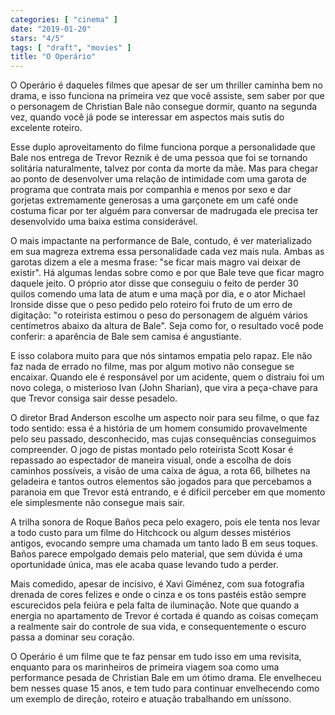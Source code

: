 ```yaml
---
categories: [ "cinema" ]
date: "2019-01-20"
stars: "4/5"
tags: [ "draft", "movies" ]
title: "O Operário"
---
```

O Operário é daqueles filmes que apesar de ser um thriller caminha bem
no drama, e isso funciona na primeira vez que você assiste, sem saber
por que o personagem de Christian Bale não consegue dormir, quanto na
segunda vez, quando você já pode se interessar em aspectos mais sutis
do excelente roteiro.

Esse duplo aproveitamento do filme funciona porque a personalidade que
Bale nos entrega de Trevor Reznik é de uma pessoa que foi se tornando
solitária naturalmente, talvez por conta da morte da mãe. Mas para
chegar ao ponto de desenvolver uma relação de intimidade com uma
garota de programa que contrata mais por companhia e menos por sexo e
dar gorjetas extremamente generosas a uma garçonete em um café onde
costuma ficar por ter alguém para conversar de madrugada ele precisa
ter desenvolvido uma baixa estima considerável.

O mais impactante na performance de Bale, contudo, é ver materializado
em sua magreza extrema essa personalidade cada vez mais nula. Ambas as
garotas dizem a ele a mesma frase: "se ficar mais magro vai deixar de
existir". Há algumas lendas sobre como e por que Bale teve que ficar
magro daquele jeito. O próprio ator disse que conseguiu o feito de perder
30 quilos comendo uma lata de atum e uma maçã por dia, e o ator Michael
Ironside disse que o peso pedido pelo roteiro foi fruto de um erro de
digitação: "o roteirista estimou o peso do personagem de alguém vários
centímetros abaixo da altura de Bale". Seja como for, o resultado você
pode conferir: a aparência de Bale sem camisa é angustiante.

E isso colabora muito para que nós sintamos empatia pelo rapaz. Ele
não faz nada de errado no filme, mas por algum motivo não consegue se
encaixar. Quando ele é responsável por um acidente, quem o distraiu foi
um novo colega, o misterioso Ivan (John Sharian), que vira a peça-chave
para que Trevor consiga sair desse pesadelo.

O diretor Brad Anderson escolhe um aspecto noir para seu filme, o que faz
todo sentido: essa é a história de um homem consumido provavelmente
pelo seu passado, desconhecido, mas cujas consequências conseguimos
compreender. O jogo de pistas montado pelo roteirista Scott Kosar
é repassado ao espectador de maneira visual, onde a escolha de dois
caminhos possíveis, a visão de uma caixa de água, a rota 66, bilhetes
na geladeira e tantos outros elementos são jogados para que percebamos
a paranoia em que Trevor está entrando, e é difícil perceber em que
momento ele simplesmente não consegue mais sair.

A trilha sonora de Roque Baños peca pelo exagero, pois ele tenta
nos levar a todo custo para um filme do Hitchcock ou algum desses
mistérios antigos, evocando sempre uma chamada um tanto lado B em seus
toques. Baños parece empolgado demais pelo material, que sem dúvida
é uma oportunidade única, mas ele acaba quase levando tudo a perder.

Mais comedido, apesar de incisivo, é Xavi Giménez, com sua fotografia
drenada de cores felizes e onde o cinza e os tons pastéis estão sempre
escurecidos pela feiúra e pela falta de iluminação. Note que quando a
energia no apartamento de Trevor é cortada é quando as coisas começam
a realmente sair do controle de sua vida, e consequentemente o escuro
passa a dominar seu coração.

O Operário é um filme que te faz pensar em tudo isso em uma revisita,
enquanto para os marinheiros de primeira viagem soa como uma performance
pesada de Christian Bale em um ótimo drama. Ele envelheceu bem nesses
quase 15 anos, e tem tudo para continuar envelhecendo como um exemplo
de direção, roteiro e atuação trabalhando em uníssono.
